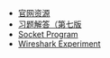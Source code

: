 - [官网资源](https://gaia.cs.umass.edu/kurose_ross/online_lectures.htm)
- [习题解答（第七版](https://github.com/moranzcw/Computer-Networking-A-Top-Down-Approach-NOTES/blob/master/Resource/Solutions-7th-Edition.docx)
- [Socket Program](./python-socket)
- [Wireshark Experiment](./PDF_Wireshark_labs)